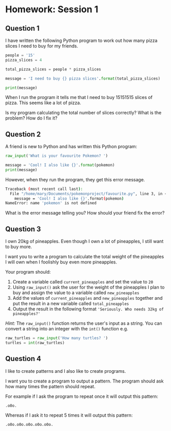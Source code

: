 # Homework: Session 1

## Question 1

I have written the following Python program to work out how many pizza slices I need to buy for my friends.

```python
people = '15'
pizza_slices = 4

total_pizza_slices = people * pizza_slices

message = 'I need to buy {} pizza slices'.format(total_pizza_slices)

print(message)
```

When I run the program it tells me that I need to buy 15151515 slices of pizza. This seems like a lot of pizza.

Is my program calculating the total number of slices correctly? What is the problem? How do I fix it?



## Question 2

A friend is new to Python and has written this Python program:

```python
raw_input('What is your favourite Pokemon? ')

message = 'Cool! I also like {}'.format(pokemon)
print(message)
```

However, when they run the program, they get this error message. 


```bash
Traceback (most recent call last):
  File "/home/mary/Documents/pokemonproject/favourite.py", line 3, in <module>
    message = 'Cool! I also like {}'.format(pokemon)
NameError: name 'pokemon' is not defined
```

What is the error message telling you? How should your friend fix the error?


## Question 3

I own 20kg of pineapples. Even though I own a lot of pineapples, I still want to buy more.

I want you to write a program to calculate the total weight of the pineapples I will own when I foolishly buy even more pineapples.

Your program should:
1. Create a variable called `current_pineapples` and set the value to `20`
1. Using `raw_input()` ask the user for the weight of the pineapples I plan to buy and assign the value to a variable called `new_pineapples`
1. Add the values of `current_pineapples` and `new_pineapples` together and put the result in a new variable called `total_pineapples`
1. Output the result in the following format `'Seriously. Who needs 32kg of pineapples?'`

*Hint:* The `raw_input()` function returns the user's input as a string. You can convert a string into an integer with the `int()` function e.g.

```python
raw_turtles = raw_input('How many turtles? ')
turtles = int(raw_turtles) 
```

## Question 4

I like to create patterns and I also like to create programs. 

I want you to create a program to output a pattern. The program should ask how many times the pattern should repeat.

For example if I ask the program to repeat once it will output this pattern:

```
.o0o.
```

Whereas if I ask it to repeat 5 times it will output this pattern:

```
.o0o.o0o.o0o.o0o.o0o.
```
